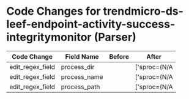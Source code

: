 # Code Changes for trendmicro-ds-leef-endpoint-activity-success-integritymonitor (Parser)

| Code Change | Field Name | Before | After |
|-------------|------------|--------|-------|
| edit_regex_field | process_dir |  | ['sproc=(N\/A|({process_path}({process_dir}[^=]*[\\\/]+)?({process_name}[^=]+?)))\sentityType='] |
| edit_regex_field | process_name |  | ['sproc=(N\/A|({process_path}({process_dir}[^=]*[\\\/]+)?({process_name}[^=]+?)))\sentityType='] |
| edit_regex_field | process_path |  | ['sproc=(N\/A|({process_path}({process_dir}[^=]*[\\\/]+)?({process_name}[^=]+?)))\sentityType='] |